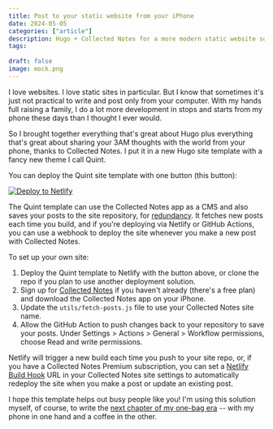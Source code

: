 ```yaml
---
title: Post to your static website from your iPhone
date: 2024-05-05 
categories: ["article"] 
description: Hugo + Collected Notes for a more modern static website solution.
tags: 
    
draft: false
image: mock.png
---
```


I love websites. I love static sites in particular. But I know that sometimes it's just not practical to write and post only from your computer. With my hands full raising a family, I do a lot more development in stops and starts from my phone these days than I thought I ever would.

So I brought together everything that's great about Hugo plus everything that's great about sharing your 3AM thoughts with the world from your phone, thanks to Collected Notes. I put it in a new Hugo site template with a fancy new theme I call Quint.

You can deploy the Quint site template with one button (this button):

[![Deploy to Netlify](https://www.netlify.com/img/deploy/button.svg)](https://app.netlify.com/start/deploy?repository=https://github.com/victoriadrake/quint-demo)

The Quint template can use the Collected Notes app as a CMS and also saves your posts to the site repository, for [redundancy](https://victoria.dev/posts/digital-resilience-redundancy-for-websites-and-communications/). It fetches new posts each time you build, and if you're deploying via Netlify or GitHub Actions, you can use a webhook to deploy the site whenever you make a new post with Collected Notes.

To set up your own site:

1. Deploy the Quint template to Netlify with the button above, or clone the repo if you plan to use another deployment solution.
2. Sign up for [Collected Notes](https://collectednotes.com/) if you haven't already (there's a free plan) and download the Collected Notes app on your iPhone.
3. Update the `utils/fetch-posts.js` file to use your Collected Notes site name.
4. Allow the GitHub Action to push changes back to your repository to save your posts. Under Settings > Actions > General > Workflow permissions, choose Read and write permissions.

Netlify will trigger a new build each time you push to your site repo, or, if you have a Collected Notes Premium subscription, you can set a [Netlify Build Hook](https://docs.netlify.com/configure-builds/build-hooks/) URL in your Collected Notes site settings to automatically redeploy the site when you make a post or update an existing post.

I hope this template helps out busy people like you! I'm using this solution myself, of course, to write the [next chapter of my one-bag era](https://lightlylived.com/) -- with my phone in one hand and a coffee in the other.
